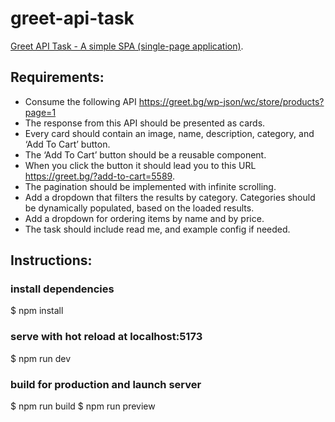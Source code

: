 # greet-api-task
[Greet API Task - А simple SPA (single-page application)](https://greet-api-task-8f2d3.web.app/).

## Requirements:
- Consume the following API https://greet.bg/wp-json/wc/store/products?page=1 
- The response from this API should be presented as cards. 
- Every card should contain an image, name, description, category, and ‘Add To Cart’ button.
- The ‘Add To Cart’ button should be a reusable component.
- When you click the button it should lead you to this URL https://greet.bg/?add-to-cart=5589. 
- The pagination should be implemented with infinite scrolling.
- Add a dropdown that filters the results by category. Categories should be dynamically populated, based on the loaded results.
- Add a dropdown for ordering items by name and by price.
- The task should include read me, and example config if needed.


## Instructions:

### install dependencies
$ npm install

### serve with hot reload at localhost:5173
$ npm run dev

### build for production and launch server
$ npm run build
$ npm run preview

